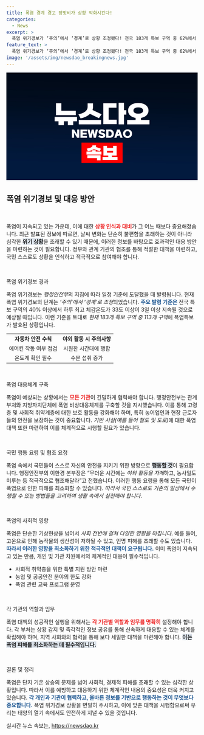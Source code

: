 ```yaml
---
title: 폭염 경계 경고 장맛비가 상황 악화시킨다!
categories:
  - News
excerpt: >
  폭염 위기경보가 ‘주의’에서 ‘경계’로 상향 조정됐다! 전국 183개 특보 구역 중 62%에서 폭염 특보가 발효된 상황, 안전한 여름을 위해 국민 행동 요령을 꼭 확인하세요!
feature_text: >
  폭염 위기경보가 ‘주의’에서 ‘경계’로 상향 조정됐다! 전국 183개 특보 구역 중 62%에서 폭염 특보가 발효된 상황, 안전한 여름을 위해 국민 행동 요령을 꼭 확인하세요!
image: '/assets/img/newsdao_breakingnews.jpg'
---
```


<p><img src="/assets/img/newsdao_breakingnews.jpg" alt="pcversion 속보" /></p>

<h2 data-ke-size="size26">폭염 위기경보 및 대응 방안</h2>

<p data-ke-size="size16">&nbsp;</p>

<p>폭염이 지속되고 있는 가운데, 이에 대한 <b><span style="color: #ee2323;">상황 인식과 대비</span></b>가 그 어느 때보다 중요해졌습니다. 최근 발표된 정보에 따르면, 날씨 변화는 단순히 불편함을 초래하는 것이 아니라 심각한 <b><span style="background-color: #21538527;">위기 상황</span></b>을 초래할 수 있기 때문에, 이러한 정보를 바탕으로 효과적인 대응 방안을 마련하는 것이 필요합니다. 정부와 관계 기관의 협조를 통해 적절한 대책을 마련하고, 국민 스스로도 상황을 인식하고 적극적으로 참여해야 합니다. </p>

<p data-ke-size="size16">&nbsp;</p>

<p>폭염 위기경보 경과</p>

<p>폭염 위기경보는 <em>행정안전부</em>의 지침에 따라 일정 기준에 도달했을 때 발령됩니다. 현재 폭염 위기경보의 단계는 <em>‘주의’에서 ‘경계’로 조정</em>되었습니다. <b><span style="color: #1a5490;">주요 발령 기준은</span></b> 전국 특보 구역의 40% 이상에서 하루 최고 체감온도가 33도 이상이 3일 이상 지속될 것으로 예상될 때입니다. 이런 기준을 토대로 <em>현재 183개 특보 구역 중 113개 구역</em>에 폭염특보가 발효된 상황입니다. </p>

<table>
    <tr>
        <td style="text-align: center; height: 17px;"><b>자동차 안전 수칙</b></td>
        <td style="text-align: center; height: 17px;"><b>야외 활동 시 주의사항</b></td>
    </tr>
    <tr>
        <td style="text-align: center; height: 17px;">에어컨 작동 여부 점검</td>
        <td style="text-align: center; height: 17px;">시원한 시간대에 행함</td>
    </tr>
    <tr>
        <td style="text-align: center; height: 17px;">온도계 확인 필수</td>
        <td style="text-align: center; height: 17px;">수분 섭취 증가</td>
    </tr>
</table>

<p data-ke-size="size16">&nbsp;</p>

<p>폭염 대응체계 구축</p>

<p>폭염이 예상되는 상황에서는 <b><span style="color: #ee2323;">모든 기관</span></b>이 긴밀하게 협력해야 합니다. 행정안전부는 관계 부처와 지방자치단체에 폭염 비상대응체계를 구축할 것을 지시했습니다. 이를 통해 고령층 및 사회적 취약계층에 대한 보호 활동을 강화해야 하며, 특히 농어업인과 현장 근로자들의 안전을 보장하는 것이 중요합니다. <em>기반 시설(예를 들어 철도 및 도로)</em>에 대한 폭염 대책 또한 마련하여 이를 체계적으로 시행할 필요가 있습니다. </p>

<p data-ke-size="size16">&nbsp;</p>

<p>국민 행동 요령 및 협조 요청</p>

<p>폭염 속에서 국민들이 스스로 자신의 안전을 지키기 위한 방향으로 <b><span style="background-color: #21538527;">행동할 것</span></b>이 필요합니다. 행정안전부의 이한경 본부장은 “무더운 시간에는 <em>야외 활동을 자제</em>하고, 농사일도 미루는 등 적극적으로 협조해달라”고 전했습니다. 이러한 행동 요령을 통해 모든 국민이 폭염으로 인한 피해를 최소화할 수 있습니다. <em>따라서 국민 스스로도 기존의 일상에서 수행할 수 있는 방법들을 고려하여 생활 속에서 실천해야 합니다</em>.</p>

<p data-ke-size="size16">&nbsp;</p>

<p>폭염의 사회적 영향</p>

<p>폭염은 단순한 기상현상을 넘어서 <em>사회 전반에 걸쳐 다양한 영향을 미칩니다</em>. 예를 들어, 고온으로 인해 농작물의 생산성이 저하될 수 있고, 인명 피해를 초래할 수도 있습니다. <b><span style="color: #1a5490;">따라서 이러한 영향을 최소화하기 위한 적극적인 대책이 요구됩니다.</span></b> 이미 폭염이 지속되고 있는 만큼, 개인 및 기관 차원에서의 체계적인 대응이 필수적입니다. </p>

<ul>
    <li>사회적 취약층을 위한 특별 지원 방안 마련</li>
    <li>농업 및 공공안전 분야의 한도 강화</li>
    <li>폭염 관련 교육 프로그램 운영</li>
</ul>

<p data-ke-size="size16">&nbsp;</p>

<p>각 기관의 역할과 임무</p>

<p>폭염 대책의 성공적인 실행을 위해서는 <b><span style="color: #ee2323;">각 기관별 역할과 임무를 명확히</span></b> 설정해야 합니다. 각 부처는 상황 감지 및 즉각적인 정보 공유를 통해 신속하게 대응할 수 있는 체계를 확립해야 하며, 지역 사회와의 협력을 통해 보다 세밀한 대책을 마련해야 합니다. <b><span style="background-color: #21538527;">이는 폭염 피해를 최소화하는 데 필수적입니다.</span></b>  </p>

<p data-ke-size="size16">&nbsp;</p>

<p>결론 및 정리</p>

<p>폭염은 단지 기온 상승의 문제를 넘어 사회적, 경제적 피해를 초래할 수 있는 심각한 상황입니다. 따라서 이를 예방하고 대응하기 위한 체계적인 내용의 중요성은 더욱 커지고 있습니다. <b><span style="color: #1a5490;">각 개인과 기관이 협력하고, 올바른 정보를 기반으로 행동하는 것이 무엇보다 중요합니다.</span></b> 폭염 위기경보 상황을 면밀히 주시하고, 이에 맞춘 대책을 시행함으로써 우리는 태양의 열기 속에서도 안전하게 지낼 수 있을 것입니다.</p>
실시간 뉴스 속보는, <a href="https://newsdao.kr" rel="dofollow">https://newsdao.kr</a>


